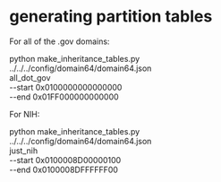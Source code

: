 # generating partition tables

For all of the .gov domains:

python make_inheritance_tables.py \
  ../../../config/domain64/domain64.json \
  all_dot_gov \
  --start 0x0100000000000000 \
  --end 0x01FF000000000000


For NIH:

python make_inheritance_tables.py \
  ../../../config/domain64/domain64.json \
  just_nih \
  --start 0x0100008D00000100 \
  --end 0x0100008DFFFFFF00

